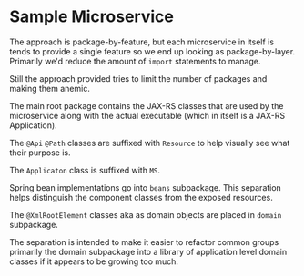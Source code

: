 Sample Microservice
===================

The approach is package-by-feature, but each microservice in itself is tends to provide a single feature so we end up looking as package-by-layer.  Primarily we'd reduce the amount of `import` statements to manage.

Still the approach provided tries to limit the number of packages and making them anemic.

The main root package contains the JAX-RS classes that are used by the microservice along with the actual executable (which in itself is a JAX-RS Application).

The `@Api` `@Path` classes are suffixed with `Resource` to help visually see what their purpose is.

The `Applicaton` class is suffixed with `MS`.

Spring bean implementations go into `beans` subpackage.  This separation helps distinguish the component classes from the exposed resources.

The `@XmlRootElement` classes aka as domain objects are placed in `domain` subpackage.

The separation is intended to make it easier to refactor common groups primarily the domain subpackage into a library of application level domain classes if it appears to be growing too much. 

